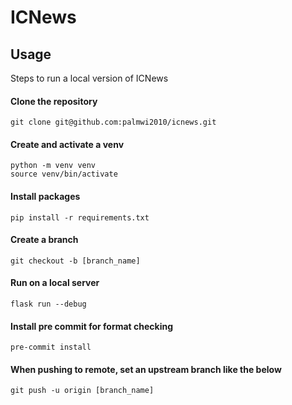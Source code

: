 # ICNews

## Usage

Steps to run a local version of ICNews

#### Clone the repository
```
git clone git@github.com:palmwi2010/icnews.git
```

#### Create and activate a venv
```
python -m venv venv
source venv/bin/activate
```
#### Install packages
```
pip install -r requirements.txt
```

#### Create a branch
```
git checkout -b [branch_name]
```

#### Run on a local server
```
flask run --debug
```

#### Install pre commit for format checking
```
pre-commit install
```

#### When pushing to remote, set an upstream branch like the below
```
git push -u origin [branch_name]
```
